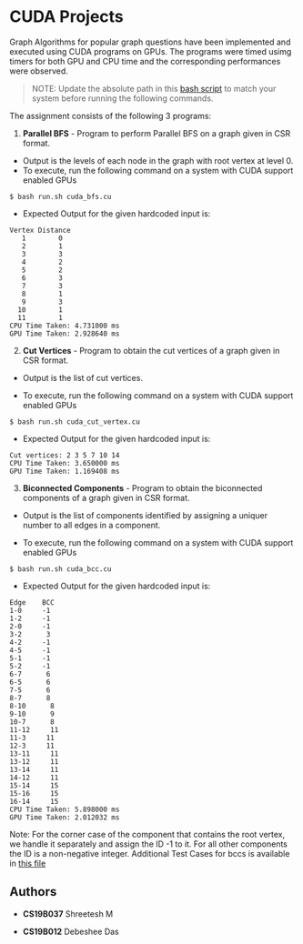 # CUDA Projects

Graph Algorithms for popular graph questions have been implemented and executed using CUDA programs on GPUs.
The programs were timed usimg timers for both GPU and CPU time and the corresponding performances were observed.

> NOTE: Update the absolute path in this [bash script](run.sh) to match your system before running the following commands.

The assignment consists of the following 3 programs:

1. **Parallel BFS** - Program to perform Parallel BFS on a graph given in CSR format.

- Output is the levels of each node in the graph with root vertex at level 0.
- To execute, run the following command on a system with CUDA support enabled GPUs

```console
$ bash run.sh cuda_bfs.cu
```

- Expected Output for the given hardcoded input is:

```
Vertex Distance
   1        0
   2        1
   3        3
   4        2
   5        2
   6        3
   7        3
   8        1
   9        3
  10        1
  11        1
CPU Time Taken: 4.731000 ms
GPU Time Taken: 2.928640 ms
```

2. **Cut Vertices** - Program to obtain the cut vertices of a graph given in CSR format.

- Output is the list of cut vertices.

* To execute, run the following command on a system with CUDA support enabled GPUs

```console
$ bash run.sh cuda_cut_vertex.cu
```

- Expected Output for the given hardcoded input is:

```
Cut vertices: 2 3 5 7 10 14
CPU Time Taken: 3.650000 ms
GPU Time Taken: 1.169408 ms
```

3. **Biconnected Components** - Program to obtain the biconnected components of a graph given in CSR format.

- Output is the list of components identified by assigning a uniquer number to all edges in a component.

- To execute, run the following command on a system with CUDA support enabled GPUs

```console
$ bash run.sh cuda_bcc.cu
```

- Expected Output for the given hardcoded input is:

```
Edge    BCC
1-0     -1
1-2     -1
2-0     -1
3-2      3
4-2     -1
4-5     -1
5-1     -1
5-2     -1
6-7      6
6-5      6
7-5      6
8-7      8
8-10      8
9-10      9
10-7      8
11-12     11
11-3     11
12-3     11
13-11     11
13-12     11
13-14     11
14-12     11
15-14     15
15-16     15
16-14     15
CPU Time Taken: 5.898000 ms
GPU Time Taken: 2.012032 ms
```

Note: For the corner case of the component that contains the root vertex, we handle it separately and assign the ID -1 to it. For all other components the ID is a non-negative integer.
Additional Test Cases for bccs is available in [this file](test_cases.txt)

## Authors

- **CS19B037** Shreetesh M

- **CS19B012** Debeshee Das

